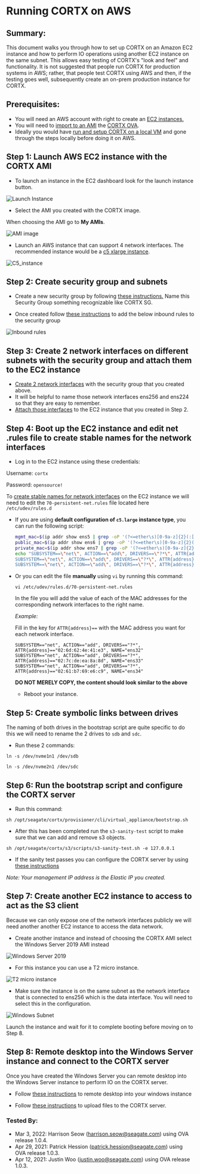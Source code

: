# Running CORTX on AWS


Summary:
----
This document walks you through how to set up CORTX on an Amazon EC2 instance and how to perform IO operations using another EC2 instance on the same subnet.  This allows easy testing of CORTX's "look and feel" and functionality. It is not suggested that people run CORTX for production systems in AWS; rather, that people test CORTX using AWS and then, if the testing goes well, subsequently create an on-prem production instance for CORTX.

Prerequisites:
-------

- You will need an AWS account with right to create an [EC2 instances.](https://aws.amazon.com/ec2/?ec2-whats-new.sort-by=item.additionalFields.postDateTime&ec2-whats-new.sort-order=desc) 
- You will need to [import to an AMI](https://docs.aws.amazon.com/vm-import/latest/userguide/vmimport-image-import.html) the [CORTX OVA](https://github.com/Seagate/cortx/releases/download/cortx-ova-1.0.4-632/cortx-ova-1.0.4.ova).
- Ideally you would have [run and setup CORTX on a local VM](https://github.com/Seagate/cortx/blob/main/doc/ova/1.0.4/CORTX_on_Open_Virtual_Appliance.rst) and gone through the steps locally before doing it on AWS.


Step 1: Launch AWS EC2 instance with the CORTX AMI
--------

- To launch an instance in the EC2 dashboard look for the launch instance button.

![Launch Instance](images/launchInstance.png)

- Select the AMI you created with the CORTX image. 

When choosing the AMI go to **My AMIs**.
 
![AMI image](images/SelectAMI.png)

- Launch an AWS instance that can support 4 network interfaces. The recommended instance would be a [c5 xlarge instance](https://aws.amazon.com/ec2/instance-types/c5/).

![C5_instance](images/EC2instanceType.png)

Step 2: Create security group and subnets
------
- Create a new security group by following [these instructions.](https://docs.aws.amazon.com/vpc/latest/userguide/VPC_SecurityGroups.html#CreatingSecurityGroups) Name this Security Group something recognizable like CORTX SG.

- Once created follow [these instructions](https://docs.aws.amazon.com/vpc/latest/userguide/VPC_SecurityGroups.html#working-with-security-group-rules) to add the below inbound rules to the security group

![Inbound rules](images/securityGroups.png)

Step 3: Create 2 network interfaces on different subnets with the security group and attach them to the EC2 instance
----

- [Create 2 network interfaces](https://docs.aws.amazon.com/AWSEC2/latest/UserGuide/using-eni.html#create_eni) with the security group that you created above.
- It will be helpful to name those network interfaces ens256 and ens224 so that they are easy to remember.
- [Attach those interfaces](https://docs.aws.amazon.com/AWSEC2/latest/UserGuide/using-eni.html#attach_eni) to the EC2 instance that you created in Step 2.

Step 4: Boot up the EC2 instance and edit net .rules file to create stable names for the network interfaces
---------------
 
 - Log in to the EC2 instance using these credentials:
 
 Username: `cortx`
 
 Password: `opensource!`
 
 To [create stable names for network interfaces](https://www.linuxfromscratch.org/lfs/view/9.0/chapter07/network.html) on the EC2 instance we will need to edit the `70-persistent-net.rules` file located here `/etc/udev/rules.d`
 
- If you are using **default configuration of `c5.large` instance type**, you can run the following script:
   ```sh
   mgmt_mac=$(ip addr show ens5 | grep -oP '(?<=ether\s)[0-9a-z]{2}(:[0-9a-z]{2}){5}')
   public_mac=$(ip addr show ens6 | grep -oP '(?<=ether\s)[0-9a-z]{2}(:[0-9a-z]{2}){5}')
   private_mac=$(ip addr show ens7 | grep -oP '(?<=ether\s)[0-9a-z]{2}(:[0-9a-z]{2}){5}')
   echo "SUBSYSTEM==\"net\", ACTION==\"add\", DRIVERS==\"?*\", ATTR{address}==\"$mgmt_mac\", NAME=\"ens32\"
   SUBSYSTEM==\"net\", ACTION==\"add\", DRIVERS==\"?*\", ATTR{address}==\"$public_mac\", NAME=\"ens33\"
   SUBSYSTEM==\"net\", ACTION==\"add\", DRIVERS==\"?*\", ATTR{address}==\"$private_mac\", NAME=\"ens34\"" > /etc/udev/rules.d/70-persistent-net.rules
   ```

 - Or you can edit the file **manually** using `vi` by running this command:
 
   `vi /etc/udev/rules.d/70-persistent-net.rules`

   In the file you will add the value of each of the MAC addresses for the corresponding network interfaces to the right name.


   *Example:*

   Fill in the key for `ATTR{address}==` with the MAC address you want for each network interface.
   ```
   SUBSYSTEM=="net", ACTION=="add", DRIVERS=="?*", ATTR{address}=="02:6d:62:4e:41:e3", NAME="ens32"
   SUBSYSTEM=="net", ACTION=="add", DRIVERS=="?*", ATTR{address}=="02:7c:de:ea:8a:8d", NAME="ens33"
   SUBSYSTEM=="net", ACTION=="add", DRIVERS=="?*", ATTR{address}=="02:61:b7:69:e6:c9", NAME="ens34"
   ```
   **DO NOT MERELY COPY, the content should look similar to the above**

   - Reboot your instance.

Step 5: Create symbolic links between drives
-------
The naming of both drives in the bootstrap script are quite specific to do this we will need to rename the 2 drives to `sdb` and `sdc`.

- Run these 2 commands:

```ln -s /dev/nvme1n1 /dev/sdb```

```ln -s /dev/nvme2n1 /dev/sdc```

Step 6: Run the bootstrap script and configure the CORTX server
--------

- Run this command:

`sh /opt/seagate/cortx/provisioner/cli/virtual_appliance/bootstrap.sh`

- After this has been completed run the `s3-sanity-test` script to make sure that we can add and remove s3 objects.

`sh /opt/seagate/cortx/s3/scripts/s3-sanity-test.sh -e 127.0.0.1`

- If the sanity test passes you can configure the CORTX server by using [these instructions](https://github.com/Seagate/cortx/blob/main/doc/Preboarding_and_Onboarding.rst)

*Note: Your management IP address is the Elastic IP you created.*

Step 7: Create another EC2 instance to access to act as the S3 client
-------

Because we can only expose one of the network interfaces publicly we will need another another EC2 instance to access the data network. 

- Create another instance and instead of choosing the CORTX AMI select the Windows Server 2019 AMI instead

![Windows Server 2019](images/EC2instanceWindowsServer2019.png)

- For this instance you can use a T2 micro instance.

![T2 micro instance](images/t2microInstance.png)

- Make sure the instance is on the same subnet as the network interface that is connected to ens256 which is the data interface. You will need to select this in the configuration.

![Windows Subnet](images/WindowsSubnet.png)

Launch the instance and wait for it to complete booting before moving on to Step 8.


Step 8: Remote desktop into the Windows Server instance and connect to the CORTX server
-------

Once you have created the Windows Server you can remote desktop into the Windows Server instance to perform IO on the CORTX server.

- Follow [these instructions](https://docs.aws.amazon.com/AWSEC2/latest/WindowsGuide/connecting_to_windows_instance.html#connect-rdp) to remote desktop into your windows instance

- Follow  [these instructions](https://github.com/Seagate/cortx/blob/main/doc/testing_io.rst) to upload files to the CORTX server.

### Tested By:

- Mar 3, 2022: Harrison Seow (harrison.seow@seagate.com) using OVA release 1.0.4.
- Apr 29, 2021: Patrick Hession (patrick.hession@seagate.com) using OVA release 1.0.3.
- Apr 12, 2021: Justin Woo (justin.woo@seagate.com) using OVA release 1.0.3.
